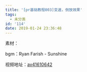 ```yaml
---
title: '[pr基础教程003]变速，倒放效果'
tags:
  - 未分类
id: '114'
date: 2019-01-24 23:36:48
---
```


素材：

bgm：Ryan Farish - Sunshine

视频地址：[av41610642](https://www.bilibili.com/video/av41610642/)